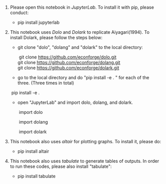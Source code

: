 1. Please open this notebook in *JupyterLab*. To install it with pip, please conduct:

   * pip install jupyterlab

2. This notebook uses *Dolo* and *Dolark* to replicate Aiyagari(1994). To install Dolark, please follow the steps below: 

   * git clone "dolo", "dolang" and "dolark" to the local directory:

     ​    git clone https://github.com/econforge/dolo.git  
     ​    git clone https://github.com/econforge/dolang.git   
     ​    git clone https://github.com/econforge/dolark.git

   *  go to the local directory and do "pip install -e . " for each of the three. (Three times in total) 

     ​    pip install -e .   

   * open "JupyterLab" and import dolo, dolang, and dolark. 

     ​    import dolo 

     ​    import dolang 

     ​    import dolark 

     

3. This notebook also uses *altair* for plotting graphs. To install it, please do:
   * pip install altair

4. This notebook also uses *tabulate* to generate tables of outputs. In order to run these codes, please also install "tabulate":  
   * pip install tabulate


